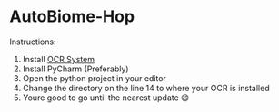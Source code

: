 # AutoBiome-Hop
Instructions:
1. Install [OCR System](https://digi.bib.uni-mannheim.de/tesseract/tesseract-ocr-w64-setup-5.3.3.20231005.exe)
2. Install PyCharm (Preferably)
3. Open the python project in your editor
4. Change the directory on the line 14 to where your OCR is installed
5. Youre good to go until the nearest update 😄
